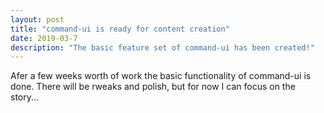 ```yaml
---
layout: post
title: "command-ui is ready for content creation"
date: 2019-03-7
description: "The basic feature set of command-ui has been created!"
---
```

Afer a few weeks worth of work the basic functionality of command-ui is done. There will be rweaks and polish, but for now I can focus on the story...
